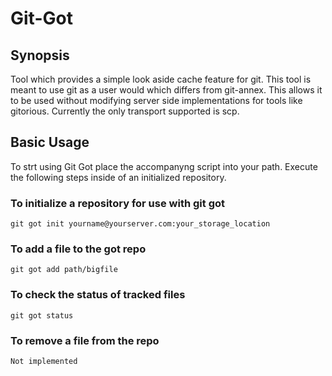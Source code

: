 # Git-Got
## Synopsis
Tool which provides a simple look aside cache feature for git.  This tool is
meant to use git as a user would which differs from git-annex.  This allows
it to be used without modifying server side implementations for tools like
gitorious.  Currently the only transport supported is scp.
## Basic Usage
To strt using Git Got place the accompanyng script into your path.  Execute
the following steps inside of an initialized repository.

### To initialize a repository for use with git got
    git got init yourname@yourserver.com:your_storage_location
### To add a file to the got repo
    git got add path/bigfile
### To check the status of tracked files
    git got status
### To remove a file from the repo
    Not implemented
